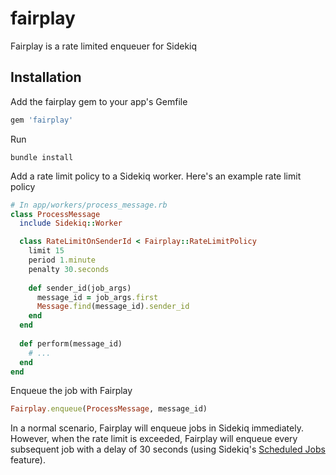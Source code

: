 # fairplay
Fairplay is a rate limited enqueuer for Sidekiq

## Installation

Add the fairplay gem to your app's Gemfile

```ruby
gem 'fairplay'
```

Run

```
bundle install
```

Add a rate limit policy to a Sidekiq worker. Here's an example rate limit policy

```ruby
# In app/workers/process_message.rb
class ProcessMessage
  include Sidekiq::Worker

  class RateLimitOnSenderId < Fairplay::RateLimitPolicy
    limit 15
    period 1.minute
    penalty 30.seconds
    
    def sender_id(job_args)
      message_id = job_args.first
      Message.find(message_id).sender_id
    end
  end
    
  def perform(message_id)
    # ...
  end
end
```

Enqueue the job with Fairplay

```ruby
Fairplay.enqueue(ProcessMessage, message_id)
```

In a normal scenario, Fairplay will enqueue jobs in Sidekiq immediately. However, when the rate limit is exceeded, Fairplay will enqueue every subsequent job with a delay of 30 seconds (using Sidekiq's [Scheduled Jobs](https://github.com/mperham/sidekiq/wiki/Scheduled-Jobs) feature).
